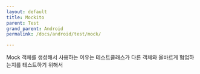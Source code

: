 ```yaml
---
layout: default
title: Mockito
parent: Test
grand_parent: Android
permalink: /docs/android/test/mock/

---
```


Mock 객체를 생성해서 사용하는 이유는 테스트클래스가 다른 객체와 올바르게 협업하는지를 테스트하기 위해서